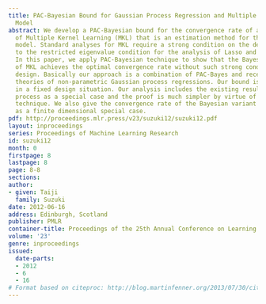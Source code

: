 ```yaml
---
title: PAC-Bayesian Bound for Gaussian Process Regression and Multiple Kernel Additive
  Model
abstract: We develop a PAC-Bayesian bound for the convergence rate of a Bayesian variant
  of Multiple Kernel Learning (MKL) that is an estimation method for the sparse additive
  model. Standard analyses for MKL require a strong condition on the design analogous
  to the restricted eigenvalue condition for the analysis of Lasso and Dantzig selector.
  In this paper, we apply PAC-Bayesian technique to show that the Bayesian variant
  of MKL achieves the optimal convergence rate without such strong conditions on the
  design. Basically our approach is a combination of PAC-Bayes and recently developed
  theories of non-parametric Gaussian process regressions. Our bound is developed
  in a fixed design situation. Our analysis includes the existing result of Gaussian
  process as a special case and the proof is much simpler by virtue of PAC-Bayesian
  technique. We also give the convergence rate of the Bayesian variant of Group Lasso
  as a finite dimensional special case.
pdf: http://proceedings.mlr.press/v23/suzuki12/suzuki12.pdf
layout: inproceedings
series: Proceedings of Machine Learning Research
id: suzuki12
month: 0
firstpage: 8
lastpage: 8
page: 8-8
sections: 
author:
- given: Taiji
  family: Suzuki
date: 2012-06-16
address: Edinburgh, Scotland
publisher: PMLR
container-title: Proceedings of the 25th Annual Conference on Learning Theory
volume: '23'
genre: inproceedings
issued:
  date-parts:
  - 2012
  - 6
  - 16
# Format based on citeproc: http://blog.martinfenner.org/2013/07/30/citeproc-yaml-for-bibliographies/
---
```


